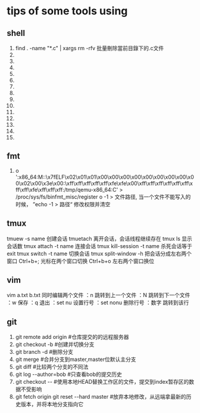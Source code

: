 # tips of some tools using
## shell 
1. find . -name "*.c" | xargs rm -rfv  批量刪除當前目錄下的.c文件
2. 
3. 
4. 
5. 
6. 
7. 
8. 
9. 
10.
11.
12.
13.
14.
15.

## fmt
1. o ':x86_64:M::\x7fELF\x02\x01\x01\x00\x00\x00\x00\x00\x00\x00\x00\x00\x02\x00\x3e\x00:\xff\xff\xff\xff\xff\xfe\xfe\x00\xff\xff\xff\xff\xff\xff\xff\xff\xfe\xff\xff\xff:/tmp/qemu-x86_64:C' > /proc/sys/fs/binfmt_misc/register
   o -1 > 文件路径, 当一个文件不能写入的时候， ”echo -1 > 路径“ 修改权限并清空


## tmux 
tmuew -s name      创建会话
tmuetach           离开会话，会话线程继续存在
tmux ls               显示会话数
tmux attach -t name   连接会话
tmux kill-session -t name 杀死会话等于exit
tmux switch -t name   切换会话
tmux split-window -h   把会话分成左右两个窗口
Ctrl+b+;              光标在两个窗口切换
Ctrl+b+o              左右两个窗口换位  

## vim
vim a.txt b.txt    同时编辑两个文件
：n        跳转到上一个文件
：N        跳转到下一个文件
：w        保存
：q        退出
：set nu   设置行号
：set nonu 删除行号
：数字     跳转到该行

## git 
1. git remote add origin <git URL>   #仓库提交的的远程服务器
2. git checkout -b <branch name>     #创建并切换分支 
3. git branch -d  <branch name>      #删除分支
4. git merge <branch name>           #合并分支到master,master位默认主分支
5. git diff <source branch> <target branch> #比较两个分支的不同法
6. git log --author=bob               #只查看bob的提交历史
7. git checkout --<filename>  #使用本地HEAD替换工作区的文件，提交到index暂存区的数据不受影响
8. git fetch origin 
git reset --hard master #放弃本地修改，从远端拿最新的历史版本，并将本地分支指向它
